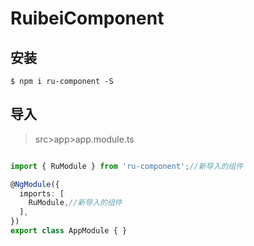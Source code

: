 # RuibeiComponent

## 安装
`$ npm i ru-component -S`

## 导入
>src>app>app.module.ts

````typescript

import { RuModule } from 'ru-component';//新导入的组件

@NgModule({
  imports: [
    RuModule,//新导入的组件
  ],
})
export class AppModule { }

````
